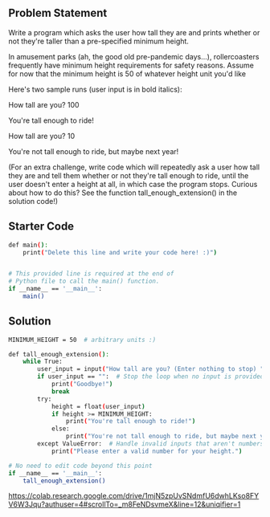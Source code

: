 ## Problem Statement

Write a program which asks the user how tall they are and prints whether or not they're taller than a pre-specified minimum height.

In amusement parks (ah, the good old pre-pandemic days...), rollercoasters frequently have minimum height requirements for safety reasons. Assume for now that the minimum height is 50 of whatever height unit you'd like

Here's two sample runs (user input is in bold italics):

How tall are you? 100 

You're tall enough to ride!

How tall are you? 10 

You're not tall enough to ride, but maybe next year!

(For an extra challenge, write code which will repeatedly ask a user how tall they are and tell them whether or not they're tall enough to ride, until the user doesn't enter a height at all, in which case the program stops. Curious about how to do this? See the function tall_enough_extension() in the solution code!)

## Starter Code

```bash
def main():
    print("Delete this line and write your code here! :)")


# This provided line is required at the end of
# Python file to call the main() function.
if __name__ == '__main__':
    main()
```

## Solution
```bash
MINIMUM_HEIGHT = 50  # arbitrary units :)

def tall_enough_extension():
    while True:
        user_input = input("How tall are you? (Enter nothing to stop) ")
        if user_input == "":  # Stop the loop when no input is provided
            print("Goodbye!")
            break
        try:
            height = float(user_input)
            if height >= MINIMUM_HEIGHT:
                print("You're tall enough to ride!")
            else:
                print("You're not tall enough to ride, but maybe next year!")
        except ValueError:  # Handle invalid inputs that aren't numbers
            print("Please enter a valid number for your height.")

# No need to edit code beyond this point
if __name__ == '__main__':
    tall_enough_extension()
```
https://colab.research.google.com/drive/1mjN5zpUvSNdmfU6dwhLKso8FYV6W3Jqu?authuser=4#scrollTo=_m8FeNDsvmeX&line=12&uniqifier=1



